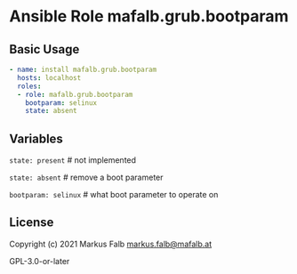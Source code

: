# Ansible Role mafalb.grub.bootparam

## Basic Usage

```yaml
- name: install mafalb.grub.bootparam
  hosts: localhost
  roles:
  - role: mafalb.grub.bootparam
    bootparam: selinux
    state: absent
```

## Variables

```state: present``` # not implemented

```state: absent``` # remove a boot parameter

```bootparam: selinux``` # what boot parameter to operate on

## License

Copyright (c) 2021 Markus Falb <markus.falb@mafalb.at>

GPL-3.0-or-later
